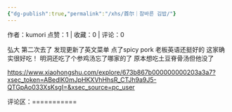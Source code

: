 ```yaml
---
{"dg-publish":true,"permalink":"/xhs/首尔｜참바른 김밥/"}
---
```


作者：kumori
点赞：1   |   收藏：0   |   评论：0

弘大
第二次去了 发现更新了英文菜单 点了spicy pork 老板英语还挺好的 这家确实很好吃！
明洞还吃了个参鸡汤忘了哪家的了 原本想吃土豆脊骨汤但他没了

https://www.xiaohongshu.com/explore/673b867b000000000203a3a7?xsec_token=ABedlK0mJpHKXVhHhsR_CTJh9a9J5-QTGpAo033XsKsgI=&xsec_source=pc_user

评论区：===========

